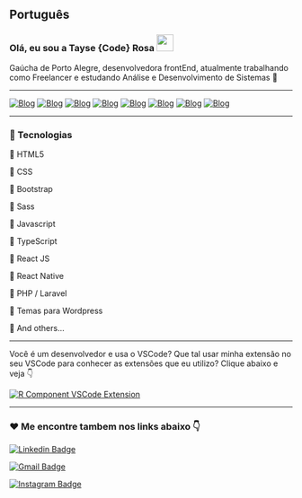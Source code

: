 ## Português

### Olá, eu sou a Tayse {Code} Rosa <img src="https://media.giphy.com/media/hvRJCLFzcasrR4ia7z/giphy.gif" width="30" >

Gaúcha de Porto Alegre, desenvolvedora frontEnd, atualmente trabalhando como Freelancer e estudando Análise e Desenvolvimento de Sistemas 🚀

---

[![Blog](https://img.shields.io/badge/CSS3-1572B6?style=for-the-badge&logo=css3&logoColor=white
)](https://www.tayserosa.dev)
[![Blog](https://img.shields.io/badge/Bootstrap-563D7C?style=for-the-badge&logo=bootstrap&logoColor=white
)](https://www.tayserosa.dev)
[![Blog](https://img.shields.io/badge/Sass-CC6699?style=for-the-badge&logo=sass&logoColor=white
)](https://www.tayserosa.dev)
[![Blog](https://img.shields.io/badge/JavaScript-F7DF1E?style=for-the-badge&logo=javascript&logoColor=black
)](https://www.tayserosa.dev)
[![Blog](https://img.shields.io/badge/TypeScript-007ACC?style=for-the-badge&logo=typescript&logoColor=white
)](https://www.tayserosa.dev)
[![Blog](https://img.shields.io/badge/React_Native-20232A?style=for-the-badge&logo=react&logoColor=61DAFB
)](https://www.tayserosa.dev)
[![Blog](https://img.shields.io/badge/styled--components-DB7093?style=for-the-badge&logo=styled-components&logoColor=white
)](https://www.tayserosa.dev)
[![Blog](https://img.shields.io/badge/Markdown-000000?style=for-the-badge&logo=markdown&logoColor=white
)](https://www.tayserosa.dev)
 
 ---
### 🚀 Tecnologias

💜 HTML5

💜 CSS

💜 Bootstrap

💜 Sass

💜 Javascript

💜 TypeScript

💜 React JS

💜 React Native

💜 PHP / Laravel

💜 Temas para Wordpress

💜 And others...  

---

Você é um desenvolvedor e usa o VSCode? 
Que tal usar minha extensão no seu VSCode para conhecer as extensões que eu utilizo?
Clique abaixo e veja 👇


[![R Component VSCode Extension](https://img.shields.io/visual-studio-marketplace/v/rodrigorgtic.rcomponent.svg?label=RComponent%20VSCode%20Extension&color=8257E6&labelColor=0A1033)](https://marketplace.visualstudio.com/items?itemName=tayseRosa2.extensoes-vscode-tayse-rosa)


---
 


### ❤️ Me encontre tambem nos links abaixo 👇

[![Linkedin Badge](https://img.shields.io/badge/-Linkedin-blue?style=flat-square&logo=Linkedin&logoColor=white&link=https://www.linkedin.com/in/tayse-rosa)](https://www.linkedin.com/in/tayse-rosa/) 


[![Gmail Badge](https://img.shields.io/badge/-tayse.rosa88@gmail.com-c14438?style=flat-square&logo=Gmail&logoColor=white&link=mailto:tayse.rosa88@gmail.com)](mailto:tayse.rosa88@gmail.com)


[![Instagram Badge](https://img.shields.io/badge/-Instagram-purple?style=flat-square&logo=Instagram&logoColor=white&link=https://www.linkedin.com/in/tayserosa/)](https://www.instagram.com/tayserosa/)

